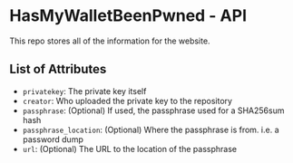 # HasMyWalletBeenPwned - API 
This repo stores all of the information for the website. 

## List of Attributes
- `privatekey`: The private key itself
- `creator`: Who uploaded the private key to the repository
- `passphrase`: (Optional) If used, the passphrase used for a SHA256sum hash
- `passphrase_location`: (Optional) Where the passphrase is from. i.e. a password dump
- `url`: (Optional) The URL to the location of the passphrase 
